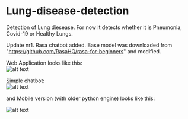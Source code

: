 # Lung-disease-detection
Detection of Lung diesease. For now it detects whether it is Pneumonia, Covid-19 or Healthy Lungs.   

Update nr1. Rasa chatbot added. Base model was downloaded from "https://github.com/RasaHQ/rasa-for-beginners" and modified.

Web Application looks like this:  
![alt text](https://github.com/Suarez94/Lung-disease-detection/blob/master/images/webApp.png)  

Simple chatbot:  
![alt text](https://github.com/Suarez94/Lung-disease-detection/blob/master/images/rasa_flask.png)  

and Mobile version (with older python engine) looks like this:  

![alt text](https://github.com/Suarez94/Lung-disease-detection/blob/master/images/mobileApp.png)  

